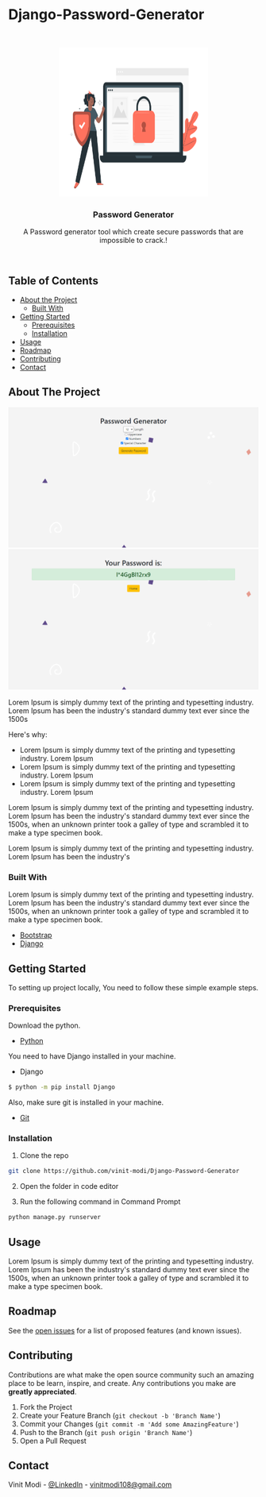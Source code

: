 # Django-Password-Generator

<!-- PROJECT LOGO -->
<br />
<p align="center">
  <a href="https://github.com/vinit-modi/Django-Password-Generator">
    <img src="./static/logo.svg" alt="Logo" width="300" height="300">
  </a>

  <h3 align="center">Password Generator</h3>

  <p align="center">
    A Password generator tool which create secure passwords that are impossible to crack.!
    <br />
  </p>
</p>

<!-- TABLE OF CONTENTS -->
<br>

## Table of Contents

* [About the Project](#about-the-project)
  * [Built With](#built-with)
* [Getting Started](#getting-started)
  * [Prerequisites](#prerequisites)
  * [Installation](#installation)
* [Usage](#usage)
* [Roadmap](#roadmap)
* [Contributing](#contributing)
* [Contact](#contact)

## About The Project

[![Product Name Screen Shot][product-screenshot]](https://github.com/vinit-modi/Django-Password-Generator/blob/master/static/screenshot1.jpg)
[![Product Name Screen Shot][product-screenshot-2]](https://github.com/vinit-modi/Django-Password-Generator/blob/master/static/screenshot2.jpg)


[product-screenshot]: /static/screenshot1.jpg
[product-screenshot-2]: /static/screenshot2.jpg


Lorem Ipsum is simply dummy text of the printing and typesetting industry. Lorem Ipsum has been the industry's standard dummy text ever since the 1500s

Here's why:
* Lorem Ipsum is simply dummy text of the printing and typesetting industry. Lorem Ipsum
* Lorem Ipsum is simply dummy text of the printing and typesetting industry. Lorem Ipsum
* Lorem Ipsum is simply dummy text of the printing and typesetting industry. Lorem Ipsum

Lorem Ipsum is simply dummy text of the printing and typesetting industry. Lorem Ipsum has been the industry's standard dummy text ever since the 1500s, when an unknown printer took a galley of type and scrambled it to make a type specimen book. 

Lorem Ipsum is simply dummy text of the printing and typesetting industry. Lorem Ipsum has been the industry's

### Built With
Lorem Ipsum is simply dummy text of the printing and typesetting industry. Lorem Ipsum has been the industry's standard dummy text ever since the 1500s, when an unknown printer took a galley of type and scrambled it to make a type specimen book.
* [Bootstrap](https://getbootstrap.com)
* [Django](https://www.djangoproject.com/)

<!-- GETTING STARTED -->
## Getting Started

To setting up project locally, You need to follow these simple example steps.

### Prerequisites

Download the python.
* [Python](https://www.python.org/downloads/)

You need to have Django installed in your machine.
* Django
```sh
$ python -m pip install Django
```
Also, make sure git is installed in your machine.
* [Git](https://git-scm.com/book/en/v2/Getting-Started-Installing-Git)

### Installation

1. Clone the repo
```sh
git clone https://github.com/vinit-modi/Django-Password-Generator
```
2. Open the folder in code editor

3. Run the following command in Command Prompt
```sh
python manage.py runserver
```
<!-- USAGE EXAMPLES -->
## Usage

Lorem Ipsum is simply dummy text of the printing and typesetting industry. Lorem Ipsum has been the industry's standard dummy text ever since the 1500s, when an unknown printer took a galley of type and scrambled it to make a type specimen book.


<!-- ROADMAP -->
## Roadmap

See the [open issues](https://github.com/vinit-modi/Django-Password-Generator/issues) for a list of proposed features (and known issues).



<!-- CONTRIBUTING -->
## Contributing

Contributions are what make the open source community such an amazing place to be learn, inspire, and create. Any contributions you make are **greatly appreciated**.

1. Fork the Project
2. Create your Feature Branch (`git checkout -b 'Branch Name'`)
3. Commit your Changes (`git commit -m 'Add some AmazingFeature'`)
4. Push to the Branch (`git push origin 'Branch Name'`)
5. Open a Pull Request

<!-- CONTACT -->
## Contact

Vinit Modi - [@LinkedIn](https://www.linkedin.com/in/vinit-modi/) - vinitmodi108@gmail.com


